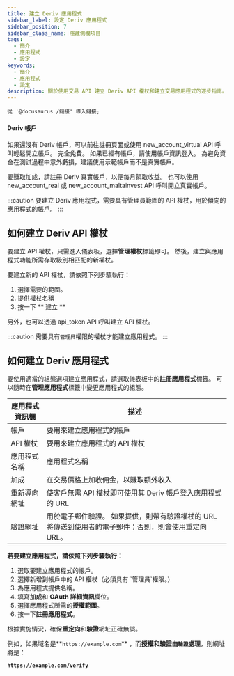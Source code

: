 ```yaml
---
title: 建立 Deriv 應用程式
sidebar_label: 設定 Deriv 應用程式
sidebar_position: 7
sidebar_class_name: 隱藏側欄項目
tags:
  - 簡介
  - 應用程式
  - 設定
keywords:
  - 簡介
  - 應用程式
  - 設定
description: 關於使用交易 API 建立 Deriv API 權杖和建立交易應用程式的逐步指南。 瞭解詳細資訊。
---
```


```mdx-code-block
從 '@docusaurus /鏈接' 導入鏈接;
```

#### Deriv 帳戶

如果還沒有 Deriv 帳戶，可以前往註冊頁面或使用 <Link href="/api-explorer#new_account_virtual" target="_blank" rel="noopener noreferrer">new_account_virtual</Link> API 呼叫輕鬆開立帳戶。 完全免費。 如果已經有帳戶，請使用帳戶資訊登入。 為避免資金在測試過程中意外虧損，建議使用示範帳戶而不是真實帳戶。

要賺取加成，請註冊 Deriv 真實帳戶，以便每月領取收益。 也可以使用 <Link href="/api-explorer#new_account_real" target="_blank" rel="noopener noreferrer">new_account_real</Link> 或 <Link href="/api-explorer#new_account_maltainvest" target="_blank" rel="noopener noreferrer">new_account_maltainvest</Link> API 呼叫開立真實帳戶。

:::caution
要建立 Deriv 應用程式，需要具有管理員範圍的 API 權杖，用於傾向的應用程式的帳戶。
:::

## 如何建立 Deriv API 權杖

要建立 API 權杖，只需進入儀表板，選擇**管理權杖**標籤即可。 然後，建立與應用程式功能所需存取級別相匹配的新權杖。

要建立新的 API 權杖，請依照下列步驟執行：

1. 選擇需要的範圍。
2. 提供權杖名稱
3. 按一下 \*\* 建立 \*\*

另外，也可以透過 <Link href="/api-explorer#api_token" target="_blank" rel="noopener noreferrer">api_token</Link> API 呼叫建立 API 權杖。

:::caution
需要具有`管理員`權限的權杖才能建立應用程式。
:::

## 如何建立 Deriv 應用程式

要使用適當的組態選項建立應用程式，請選取儀表板中的**註冊應用程式**標籤。 可以隨時在**管理應用程式**標籤中變更應用程式的組態。

| 應用程式資訊欄 | 描述                                                       |
| ------- | -------------------------------------------------------- |
| 帳戶      | 要用來建立應用程式的帳戶                                             |
| API 權杖  | 要用來建立應用程式的 API 權杖                                        |
| 應用程式名稱  | 應用程式名稱                                                   |
| 加成      | 在交易價格上加收佣金，以賺取額外收入                                       |
| 重新導向網址  | 使客戶無需 API 權杖即可使用其 Deriv 帳戶登入應用程式的 URL                    |
| 驗證網址    | 用於電子郵件驗證。 如果提供，則帶有驗證權杖的 URL 將傳送到使用者的電子郵件；否則，則會使用重定向 URL。 |

**若要建立應用程式，請依照下列步驟執行：**

1. 選取要建立應用程式的帳戶。
2. 選擇新增到帳戶中的 API 權杖（必須具有 \`管理員\`權限。）
3. 為應用程式提供名稱。
4. 填寫**加成**和 **OAuth 詳細資訊**欄位。
5. 選擇應用程式所需的**授權範圍**。
6. 按一下**註冊應用程式**。

根據實施情況，確保**重定向**和**驗證**網址正確無誤。

例如，如果域名是\*\*`https://example.com`\*\* ，而**授權和驗證由`驗證`處理**，則網址將是：

**`https://example.com/verify`**

